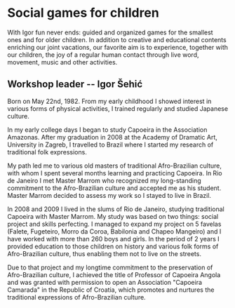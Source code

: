 # Social games for children

With Igor fun never ends: guided and organized games for the smallest ones and
for older children. In addition to creative and educational contents enriching
our joint vacations, our favorite aim is to experience, together with our
children, the joy of a regular human contact through live word, movement, music
and other activities.

## Workshop leader -- **Igor Šehić**

Born on May 22nd, 1982. From my early childhood I showed interest in various
forms of physical activities, I trained regularly and studied Japanese culture.

In my early college days I began to study Capoeira in the Association Amazonas.
After my graduation in 2008 at the Academy of Dramatic Art, University in
Zagreb, I travelled to Brazil where I started my research of traditional folk
expressions.

My path led me to various old masters of traditional Afro-Brazilian culture,
with whom I spent several months learning and practicing Capoeira. In Rio de
Janeiro I met Master Marrom who recognized my long-standing commitment to the
Afro-Brazilian culture and accepted me as his student. Master Marrom decided to
assess my work so I stayed to live in Brazil.

In 2008 and 2009 I lived in the slums of Rio de Janeiro, studying traditional
Capoeira with Master Marrom. My study was based on two things: social project
and skills perfecting. I managed to expand my project on 5 favelas (Falete,
Fugeteiro, Morro da Coroa, Babilonia and Chapeo Mangeiro) and I have worked
with more than 260 boys and girls. In the period of 2 years I provided
education to those children on history and various folk forms of Afro-Brazilian
culture, thus enabling them not to live on the streets.

Due to that project and my longtime commitment to the preservation of
Afro-Brazilian culture, I achieved the title of Professor of Capoeira Angola
and was granted with permission to open an Association "Capoeira Camarada" in
the Republic of Croatia, which promotes and nurtures the traditional
expressions of Afro-Brazilian culture.
